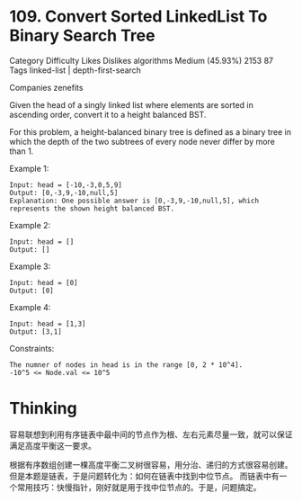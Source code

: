# 109. Convert Sorted LinkedList To Binary Search Tree  


Category	Difficulty	Likes	Dislikes
algorithms	Medium (45.93%)	2153	87
Tags
linked-list | depth-first-search

Companies
zenefits

Given the head of a singly linked list where elements are sorted in ascending order, convert it to a height balanced BST.

For this problem, a height-balanced binary tree is defined as a binary tree in which the depth of the two subtrees of every node never differ by more than 1.

 

Example 1:

```
Input: head = [-10,-3,0,5,9]
Output: [0,-3,9,-10,null,5]
Explanation: One possible answer is [0,-3,9,-10,null,5], which represents the shown height balanced BST.
```

Example 2:
```
Input: head = []
Output: []
```

Example 3:
```
Input: head = [0]
Output: [0]
```

Example 4:
```
Input: head = [1,3]
Output: [3,1]
```

Constraints:
```
The numner of nodes in head is in the range [0, 2 * 10^4].
-10^5 <= Node.val <= 10^5
```

# Thinking  

容易联想到利用有序链表中最中间的节点作为根、左右元素尽量一致，就可以保证满足高度平衡这一要求。

根据有序数组创建一棵高度平衡二叉树很容易，用分治、递归的方式很容易创建。
但是本题是链表，于是问题转化为：如何在链表中找到中位节点。
而链表中有一个常用技巧：快慢指针，刚好就是用于找中位节点的。于是，问题搞定。